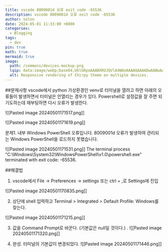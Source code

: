 ```yaml
---
title: vscode 8009001d 오류 exit code -65536
description: vscode 8009001d 오류 exit code -65536
author: solon
date: 2024-05-01 11:33:00 +0800
categories:
  - Blogging
tags:
  - dev
pin: true
math: true
mermaid: true
image:
  path: /commons/devices-mockup.png
  lqip: data:image/webp;base64,UklGRpoAAABXRUJQVlA4WAoAAAAQAAAADwAABwAAQUxQSDIAAAARL0AmbZurmr57yyIiqE8oiG0bejIYEQTgqiDA9vqnsUSI6H+oAERp2HZ65qP/VIAWAFZQOCBCAAAA8AEAnQEqEAAIAAVAfCWkAALp8sF8rgRgAP7o9FDvMCkMde9PK7euH5M1m6VWoDXf2FkP3BqV0ZYbO6NA/VFIAAAA
  alt: Responsive rendering of Chirpy theme on multiple devices.
---
```


##문제사항
vscode에서 python 가상환경인 venv로 터미널을 열려고 하면 아래의 오류들이 발생하면서 터미널은 안열리는 경우가 있다. Powershell로 설정값을 잘 주면 되기도하는데 재부팅하면 다시 오류가 발생한다.

![[Pasted image 20240501171517.png]]


![[Pasted image 20240501171619.png]]

문제1. 내부 Windows PowerShell 오류입니다. 8009001d 오류가 발생하여 관리되는 Windows PowerShell을 로드하지 못했습니다.





![[Pasted image 20240501171531.png]]
The terminal process "C:\Windows\System32\WindowsPowerShell\v1.0\powershell.exe" terminated with exit code: -65536.




##해결법


1. vscode에서 File → Preferences → settings 또는 ctrl + ,로 Settings에 진입

 ![[Pasted image 20240501170835.png]]
 
 
 
 
2. 상단에 shell 입력하고 Terminal > Integrated > Default Profile: Windows를 찾는다.



![[Pasted image 20240501171215.png]]



3. 값을 Command Prompt로 바꾼다. (기본값은 null일 것이다.)
. ![[Pasted image 20240501171320.png]]

4. 완성. 터미널의 기본값이 변경되었다.
![[Pasted image 20240501171446.png]]


